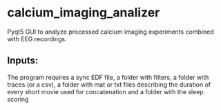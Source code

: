 # calcium_imaging_analizer
Pyqt5 GUI to analyze processed calcium imaging experiments combined with EEG recordings. 

## Inputs:
The program requires  a sync EDF file, a folder with filters, a folder with traces (or a csv), a folder with mat or txt files describing the duration of every short movie used for concatenation and a folder with the sleep scoring
